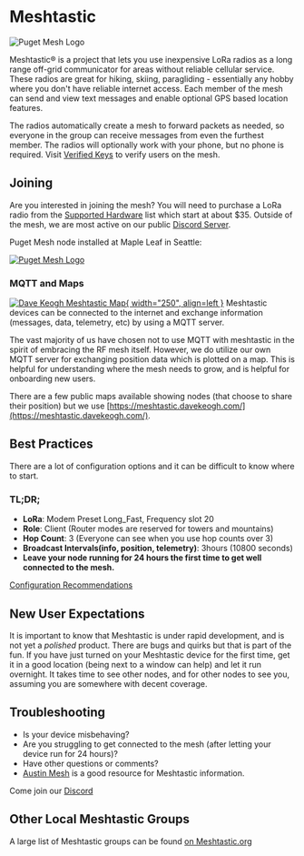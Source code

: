 # Meshtastic
![Puget Mesh Logo](/media/Meshtastic_Banner_Logo.png)

Meshtastic® is a project that lets you use inexpensive LoRa radios as a long range off-grid communicator for areas without reliable cellular service. These radios are great for hiking, skiing, paragliding - essentially any hobby where you don't have reliable internet access. Each member of the mesh can send and view text messages and enable optional GPS based location features.

The radios automatically create a mesh to forward packets as needed, so everyone in the group can receive messages from even the furthest member. The radios will optionally work with your phone, but no phone is required. Visit [Verified Keys](verifiedkeys) to verify users on the mesh. 

## Joining
Are you interested in joining the mesh? You will need to purchase a LoRa radio from the [Supported Hardware](https://meshtastic.org/docs/hardware/devices/) list which start at about $35. Outside of the mesh, we are most active on our public [Discord Server](https://discord.gg/ANvUg3AyZt).

Puget Mesh node installed at Maple Leaf in Seattle:

[![Puget Mesh Logo](/media/MLA_Node.jpg)](/media/MLA_Node.jpg)

### MQTT and Maps
[![Dave Keogh Meshtastic Map](/media/11Nov2024_MapSShot.png){ width="250", align=left }](https://meshtastic.davekeogh.com/?lat=47.73284666107599&lng=237.66448974609378&zoom=9)
Meshtastic devices can be connected to the internet and exchange information (messages, data, telemetry, etc) by using a MQTT server. 

The vast majority of us have chosen not to use MQTT with meshtastic in the spirit of embracing the RF mesh itself. However, we do utilize our own MQTT server for exchanging position data which is plotted on a map. This is helpful for understanding where the mesh needs to grow, and is helpful for onboarding new users.

There are a few public maps available showing nodes (that choose to share their position) but we use [https://meshtastic.davekeogh.com/](https://meshtastic.davekeogh.com/).

## Best Practices
There are a lot of configuration options and it can be difficult to know where to start. 
### TL;DR;
- **LoRa**: Modem Preset Long_Fast, Frequency slot 20
- **Role**: Client (Router modes are reserved for towers and mountains)
- **Hop Count**: 3 (Everyone can see when you use hop counts over 3)
- **Broadcast Intervals(info, position, telemetry)**: 3hours (10800 seconds)
- **Leave your node running for 24 hours the first time to get well connected to the mesh.**

[Configuration Recommendations](config)

## New User Expectations
It is important to know that Meshtastic is under rapid development, and is not yet a *polished* product. There are bugs and quirks but that is part of the fun. If you have just turned on your Meshtastic device for the first time, get it in a good location (being next to a window can help) and let it run overnight. It takes time to see other nodes, and for other nodes to see you, assuming you are somewhere with decent coverage. 

## Troubleshooting
- Is your device misbehaving?
- Are you struggling to get connected to the mesh (after letting your device run for 24 hours)?
- Have other questions or comments?
- [Austin Mesh](https://www.austinmesh.org/join/) is a good resource for Meshtastic information.

Come join our [Discord](https://discord.gg/ANvUg3AyZt)

## Other Local Meshtastic Groups
A large list of Meshtastic groups can be found [on Meshtastic.org](https://meshtastic.org/docs/community/local-groups/#washington)

